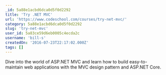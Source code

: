 ```yaml
---
_id: 5a88e1acbd6dca0d5f0d2292
title: 'Try .NET MVC'
url: 'https://www.codeschool.com/courses/try-net-mvc/'
category: 5a88e1acbd6dca0d5f0d2292
slug: 'try-net-mvc'
user_id: 5a83ce59d6eb0005c4ecda2c
username: 'bill-s'
createdOn: '2016-07-23T22:17:02.000Z'
tags: []
---
```


Dive into the world of ASP.NET MVC and learn how to build easy-to-maintain web applications with the MVC design pattern and ASP.NET Core.
